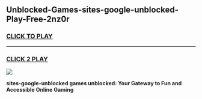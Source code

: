 
## Unblocked-Games-sites-google-unblocked-Play-Free-2nz0r
<h3>
<a href="https://premium76.site?title=sites-google-unblocked&ref=19M">CLICK TO PLAY</a></h3>
<hr>

<h3>
<a href="https://premium76.site?title=sites-google-unblocked&ref=19M">CLICK 2 PLAY</a>
  
</h3>

<a href="https://premium76.site?title=sites-google-unblocked&ref=19M"><img src="https://clearcache.store/games.png"></a>


**sites-google-unblocked games unblocked: Your Gateway to Fun and Accessible Online Gaming**
